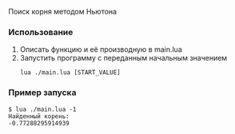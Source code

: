 Поиск корня методом Ньютона

### Использование
1. Описать функцию и её производную в main.lua
2. Запустить программу с переданным начальным значением
    ```
    lua ./main.lua [START_VALUE]
    ```

### Пример запуска
```
$ lua ./main.lua -1
Найденный корень: 
-0.77288295914939
```
